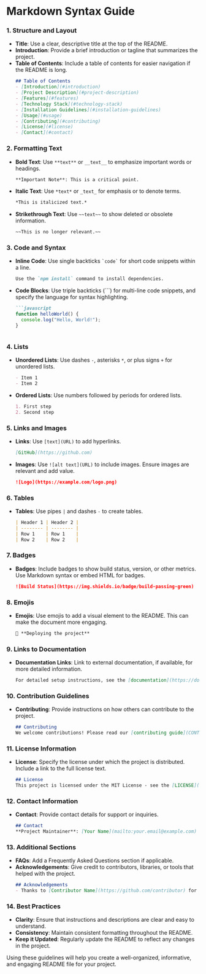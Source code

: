 # Markdown Syntax Guide

### **1. Structure and Layout**

- **Title**: Use a clear, descriptive title at the top of the README.
- **Introduction**: Provide a brief introduction or tagline that summarizes the project.
- **Table of Contents**: Include a table of contents for easier navigation if the README is long.
  ```markdown
  ## Table of Contents
  - [Introduction](#introduction)
  - [Project Description](#project-description)
  - [Features](#features)
  - [Technology Stack](#technology-stack)
  - [Installation Guidelines](#installation-guidelines)
  - [Usage](#usage)
  - [Contributing](#contributing)
  - [License](#license)
  - [Contact](#contact)
  ```

### **2. Formatting Text**

- **Bold Text**: Use `**text**` or `__text__` to emphasize important words or headings.
  ```markdown
  **Important Note**: This is a critical point.
  ```
- **Italic Text**: Use `*text*` or `_text_` for emphasis or to denote terms.
  ```markdown
  *This is italicized text.*
  ```
- **Strikethrough Text**: Use `~~text~~` to show deleted or obsolete information.
  ```markdown
  ~~This is no longer relevant.~~
  ```

### **3. Code and Syntax**

- **Inline Code**: Use single backticks `` `code` `` for short code snippets within a line.
  ```markdown
  Use the `npm install` command to install dependencies.
  ```
- **Code Blocks**: Use triple backticks (```) for multi-line code snippets, and specify the language for syntax highlighting.
  ```markdown
  ```javascript
  function helloWorld() {
    console.log("Hello, World!");
  }
  ```
  ```

### **4. Lists**

- **Unordered Lists**: Use dashes `-`, asterisks `*`, or plus signs `+` for unordered lists.
  ```markdown
  - Item 1
  - Item 2
  ```
- **Ordered Lists**: Use numbers followed by periods for ordered lists.
  ```markdown
  1. First step
  2. Second step
  ```

### **5. Links and Images**

- **Links**: Use `[text](URL)` to add hyperlinks.
  ```markdown
  [GitHub](https://github.com)
  ```
- **Images**: Use `![alt text](URL)` to include images. Ensure images are relevant and add value.
  ```markdown
  ![Logo](https://example.com/logo.png)
  ```

### **6. Tables**

- **Tables**: Use pipes `|` and dashes `-` to create tables.
  ```markdown
  | Header 1 | Header 2 |
  | -------- | -------- |
  | Row 1    | Row 1    |
  | Row 2    | Row 2    |
  ```

### **7. Badges**

- **Badges**: Include badges to show build status, version, or other metrics. Use Markdown syntax or embed HTML for badges.
  ```markdown
  ![Build Status](https://img.shields.io/badge/build-passing-green)
  ```

### **8. Emojis**

- **Emojis**: Use emojis to add a visual element to the README. This can make the document more engaging.
  ```markdown
  🚀 **Deploying the project**
  ```

### **9. Links to Documentation**

- **Documentation Links**: Link to external documentation, if available, for more detailed information.
  ```markdown
  For detailed setup instructions, see the [documentation](https://docs.example.com).
  ```

### **10. Contribution Guidelines**

- **Contributing**: Provide instructions on how others can contribute to the project.
  ```markdown
  ## Contributing
  We welcome contributions! Please read our [contributing guide](CONTRIBUTING.md) for more details.
  ```

### **11. License Information**

- **License**: Specify the license under which the project is distributed. Include a link to the full license text.
  ```markdown
  ## License
  This project is licensed under the MIT License - see the [LICENSE](LICENSE) file for details.
  ```

### **12. Contact Information**

- **Contact**: Provide contact details for support or inquiries.
  ```markdown
  ## Contact
  **Project Maintainer**: [Your Name](mailto:your.email@example.com)
  ```

### **13. Additional Sections**

- **FAQs**: Add a Frequently Asked Questions section if applicable.
- **Acknowledgements**: Give credit to contributors, libraries, or tools that helped with the project.
  ```markdown
  ## Acknowledgements
  - Thanks to [Contributor Name](https://github.com/contributor) for their help.
  ```

### **14. Best Practices**

- **Clarity**: Ensure that instructions and descriptions are clear and easy to understand.
- **Consistency**: Maintain consistent formatting throughout the README.
- **Keep it Updated**: Regularly update the README to reflect any changes in the project.

Using these guidelines will help you create a well-organized, informative, and engaging README file for your project.